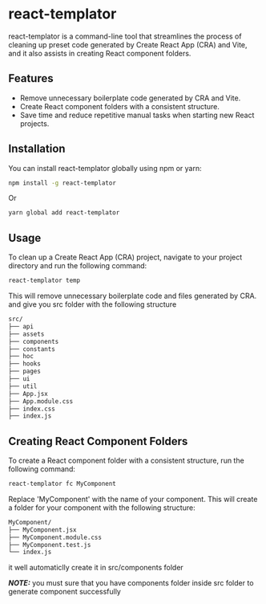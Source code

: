 # react-templator

react-templator is a command-line tool that streamlines the process of cleaning up preset code generated by Create React App (CRA) and Vite, and it also assists in creating React component folders.

## Features

- Remove unnecessary boilerplate code generated by CRA and Vite.
- Create React component folders with a consistent structure.
- Save time and reduce repetitive manual tasks when starting new React projects.

## Installation

You can install react-templator globally using npm or yarn:

```bash
npm install -g react-templator
```

Or

```bash
yarn global add react-templator
```

## Usage

To clean up a Create React App (CRA) project, navigate to your project directory and run the following command:

```bash
react-templator temp
```

This will remove unnecessary boilerplate code and files generated by CRA.
and give you src folder with the following structure

```bash
src/
├── api
├── assets
├── components
├── constants
├── hoc
├── hooks
├── pages
├── ui
├── util
├── App.jsx
├── App.module.css
├── index.css
├── index.js
```

## Creating React Component Folders

To create a React component folder with a consistent structure, run the following command:

```bash
react-templator fc MyComponent
```

Replace 'MyComponent' with the name of your component. This will create a folder for your component with the following structure:

```bash
MyComponent/
├── MyComponent.jsx
├── MyComponent.module.css
├── MyComponent.test.js
└── index.js
```

it well automaticlly create it in src/components folder

**_NOTE:_** you must sure that you have components folder inside src folder to generate component successfully

